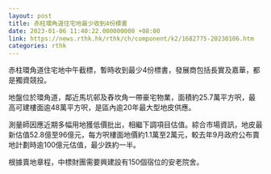 ```yaml
---
layout: post
title: 赤柱環角道住宅地最少收到4份標書
date: 2023-01-06 11:40:22.000000000 +08:00
link: https://news.rthk.hk/rthk/ch/component/k2/1682775-20230106.htm
categories: rthk
---
```


赤柱環角道住宅地中午截標，暫時收到最少4份標書，發展商包括長實及嘉華，都是獨資競投。

地盤位於環角道，鄰近馬坑邨及舂坎角一帶豪宅物業，面積約25.7萬平方呎，最高可建樓面逾48萬平方呎，是區內逾20年最大型地皮供應。

測量師因應近期多幅用地獲低價批出，相繼下調項目估值。綜合市場資訊，地皮最新估值52.8億至96億元，每方呎樓面地價約1.1萬至2萬元，較去年9月政府公布賣地計劃時逾100億元估值，最少跌約一半。

根據賣地章程，中標財團需要興建設有150個宿位的安老院舍。
